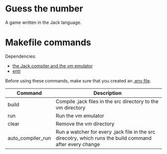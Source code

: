 # Guess the number

A game written in the Jack language.

# Makefile commands

Dependencies:
- [the Jack compiler and the vm emulator](https://github.com/itoshkov/nand2tetris-emu/)
- [entr](https://github.com/eradman/entr)

Before using these commands, make sure that you created an [.env file](.env.example).

| Command | Description |
|---------|-------------|
| build   | Compile .jack files in the src directory to the vm directory |
| run     | Run the vm emulator |
| clear   | Remove the vm directory |
| auto_compiler_run | Run a watcher for every .jack file in the src direcotry, which runs the build command after every change | 
